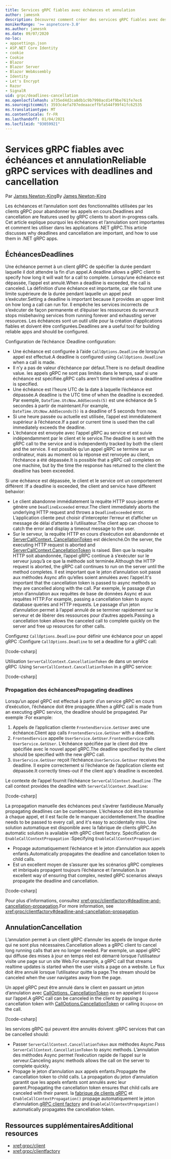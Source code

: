 ```yaml
---
title: Services gRPC fiables avec échéances et annulation
author: jamesnk
description: Découvrez comment créer des services gRPC fiables avec des échéances et des annulations dans .NET.
monikerRange: '>= aspnetcore-3.0'
ms.author: jamesnk
ms.date: 09/07/2020
no-loc:
- appsettings.json
- ASP.NET Core Identity
- cookie
- Cookie
- Blazor
- Blazor Server
- Blazor WebAssembly
- Identity
- Let's Encrypt
- Razor
- SignalR
uid: grpc/deadlines-cancellation
ms.openlocfilehash: a735ed4d2ca8db1c9b7998acd14f9be761fe7ec6
ms.sourcegitcommit: 3593c4efa707edeaaceffbfa544f99f41fc62535
ms.translationtype: MT
ms.contentlocale: fr-FR
ms.lasthandoff: 01/04/2021
ms.locfileid: "93059921"
---
```

# <a name="reliable-grpc-services-with-deadlines-and-cancellation"></a><span data-ttu-id="4e819-103">Services gRPC fiables avec échéances et annulation</span><span class="sxs-lookup"><span data-stu-id="4e819-103">Reliable gRPC services with deadlines and cancellation</span></span>

<span data-ttu-id="4e819-104">Par [James Newton-King](https://twitter.com/jamesnk)</span><span class="sxs-lookup"><span data-stu-id="4e819-104">By [James Newton-King](https://twitter.com/jamesnk)</span></span>

<span data-ttu-id="4e819-105">Les échéances et l’annulation sont des fonctionnalités utilisées par les clients gRPC pour abandonner les appels en cours.</span><span class="sxs-lookup"><span data-stu-id="4e819-105">Deadlines and cancellation are features used by gRPC clients to abort in-progress calls.</span></span> <span data-ttu-id="4e819-106">Cet article explique pourquoi les échéances et l’annulation sont importantes et comment les utiliser dans les applications .NET gRPC.</span><span class="sxs-lookup"><span data-stu-id="4e819-106">This article discusses why deadlines and cancellation are important, and how to use them in .NET gRPC apps.</span></span>

## <a name="deadlines"></a><span data-ttu-id="4e819-107">Échéances</span><span class="sxs-lookup"><span data-stu-id="4e819-107">Deadlines</span></span>

<span data-ttu-id="4e819-108">Une échéance permet à un client gRPC de spécifier la durée pendant laquelle il doit attendre la fin d’un appel.</span><span class="sxs-lookup"><span data-stu-id="4e819-108">A deadline allows a gRPC client to specify how long it will wait for a call to complete.</span></span> <span data-ttu-id="4e819-109">Lorsqu’une échéance est dépassée, l’appel est annulé.</span><span class="sxs-lookup"><span data-stu-id="4e819-109">When a deadline is exceeded, the call is canceled.</span></span> <span data-ttu-id="4e819-110">La définition d’une échéance est importante, car elle fournit une limite supérieure de la durée pendant laquelle un appel peut s’exécuter.</span><span class="sxs-lookup"><span data-stu-id="4e819-110">Setting a deadline is important because it provides an upper limit on how long a call can run for.</span></span> <span data-ttu-id="4e819-111">Il empêche les services incorrects de s’exécuter de façon permanente et d’épuiser les ressources du serveur.</span><span class="sxs-lookup"><span data-stu-id="4e819-111">It stops misbehaving services from running forever and exhausting server resources.</span></span> <span data-ttu-id="4e819-112">Les échéances sont un outil utile pour la création d’applications fiables et doivent être configurées.</span><span class="sxs-lookup"><span data-stu-id="4e819-112">Deadlines are a useful tool for building reliable apps and should be configured.</span></span>

<span data-ttu-id="4e819-113">Configuration de l’échéance :</span><span class="sxs-lookup"><span data-stu-id="4e819-113">Deadline configuration:</span></span>

* <span data-ttu-id="4e819-114">Une échéance est configurée à l’aide `CallOptions.Deadline` de lorsqu’un appel est effectué.</span><span class="sxs-lookup"><span data-stu-id="4e819-114">A deadline is configured using `CallOptions.Deadline` when a call is made.</span></span>
* <span data-ttu-id="4e819-115">Il n’y a pas de valeur d’échéance par défaut.</span><span class="sxs-lookup"><span data-stu-id="4e819-115">There is no default deadline value.</span></span> <span data-ttu-id="4e819-116">les appels gRPC ne sont pas limités dans le temps, sauf si une échéance est spécifiée.</span><span class="sxs-lookup"><span data-stu-id="4e819-116">gRPC calls aren't time limited unless a deadline is specified.</span></span>
* <span data-ttu-id="4e819-117">Une échéance est l’heure UTC de la date à laquelle l’échéance est dépassée.</span><span class="sxs-lookup"><span data-stu-id="4e819-117">A deadline is the UTC time of when the deadline is exceeded.</span></span> <span data-ttu-id="4e819-118">Par exemple, `DateTime.UtcNow.AddSeconds(5)` est une échéance de 5 secondes à partir de maintenant.</span><span class="sxs-lookup"><span data-stu-id="4e819-118">For example, `DateTime.UtcNow.AddSeconds(5)` is a deadline of 5 seconds from now.</span></span>
* <span data-ttu-id="4e819-119">Si une heure passée ou actuelle est utilisée, l’appel est immédiatement supérieur à l’échéance.</span><span class="sxs-lookup"><span data-stu-id="4e819-119">If a past or current time is used then the call immediately exceeds the deadline.</span></span>
* <span data-ttu-id="4e819-120">L’échéance est envoyée avec l’appel gRPC au service et est suivie indépendamment par le client et le service.</span><span class="sxs-lookup"><span data-stu-id="4e819-120">The deadline is sent with the gRPC call to the service and is independently tracked by both the client and the service.</span></span> <span data-ttu-id="4e819-121">Il est possible qu’un appel gRPC se termine sur un ordinateur, mais au moment où la réponse est renvoyée au client, l’échéance a été dépassée.</span><span class="sxs-lookup"><span data-stu-id="4e819-121">It is possible that a gRPC call completes on one machine, but by the time the response has returned to the client the deadline has been exceeded.</span></span>

<span data-ttu-id="4e819-122">Si une échéance est dépassée, le client et le service ont un comportement différent :</span><span class="sxs-lookup"><span data-stu-id="4e819-122">If a deadline is exceeded, the client and service have different behavior:</span></span>

* <span data-ttu-id="4e819-123">Le client abandonne immédiatement la requête HTTP sous-jacente et génère une `DeadlineExceeded` erreur.</span><span class="sxs-lookup"><span data-stu-id="4e819-123">The client immediately aborts the underlying HTTP request and throws a `DeadlineExceeded` error.</span></span> <span data-ttu-id="4e819-124">L’application cliente peut choisir d’intercepter l’erreur et d’afficher un message de délai d’attente à l’utilisateur.</span><span class="sxs-lookup"><span data-stu-id="4e819-124">The client app can choose to catch the error and display a timeout message to the user.</span></span>
* <span data-ttu-id="4e819-125">Sur le serveur, la requête HTTP en cours d’exécution est abandonnée et [ServerCallContext. CancellationToken](xref:System.Threading.CancellationToken) est déclenché.</span><span class="sxs-lookup"><span data-stu-id="4e819-125">On the server, the executing HTTP request is aborted and [ServerCallContext.CancellationToken](xref:System.Threading.CancellationToken) is raised.</span></span> <span data-ttu-id="4e819-126">Bien que la requête HTTP soit abandonnée, l’appel gRPC continue à s’exécuter sur le serveur jusqu’à ce que la méthode soit terminée.</span><span class="sxs-lookup"><span data-stu-id="4e819-126">Although the HTTP request is aborted, the gRPC call continues to run on the server until the method completes.</span></span> <span data-ttu-id="4e819-127">Il est important que le jeton d’annulation soit passé aux méthodes Async afin qu’elles soient annulées avec l’appel.</span><span class="sxs-lookup"><span data-stu-id="4e819-127">It's important that the cancellation token is passed to async methods so they are cancelled along with the call.</span></span> <span data-ttu-id="4e819-128">Par exemple, le passage d’un jeton d’annulation aux requêtes de base de données Async et aux requêtes HTTP.</span><span class="sxs-lookup"><span data-stu-id="4e819-128">For example, passing a cancellation token to async database queries and HTTP requests.</span></span> <span data-ttu-id="4e819-129">Le passage d’un jeton d’annulation permet à l’appel annulé de se terminer rapidement sur le serveur et de libérer des ressources pour d’autres appels.</span><span class="sxs-lookup"><span data-stu-id="4e819-129">Passing a cancellation token allows the canceled call to complete quickly on the server and free up resources for other calls.</span></span>

<span data-ttu-id="4e819-130">Configurez `CallOptions.Deadline` pour définir une échéance pour un appel gRPC :</span><span class="sxs-lookup"><span data-stu-id="4e819-130">Configure `CallOptions.Deadline` to set a deadline for a gRPC call:</span></span>

[!code-csharp[](~/grpc/deadlines-cancellation/deadline-client.cs?highlight=7,12)]

<span data-ttu-id="4e819-131">Utilisation `ServerCallContext.CancellationToken` de dans un service gRPC :</span><span class="sxs-lookup"><span data-stu-id="4e819-131">Using `ServerCallContext.CancellationToken` in a gRPC service:</span></span>

[!code-csharp[](~/grpc/deadlines-cancellation/deadline-server.cs?highlight=5)]

### <a name="propagating-deadlines"></a><span data-ttu-id="4e819-132">Propagation des échéances</span><span class="sxs-lookup"><span data-stu-id="4e819-132">Propagating deadlines</span></span>

<span data-ttu-id="4e819-133">Lorsqu’un appel gRPC est effectué à partir d’un service gRPC en cours d’exécution, l’échéance doit être propagée.</span><span class="sxs-lookup"><span data-stu-id="4e819-133">When a gRPC call is made from an executing gRPC service, the deadline should be propagated.</span></span> <span data-ttu-id="4e819-134">Par exemple :</span><span class="sxs-lookup"><span data-stu-id="4e819-134">For example:</span></span>

1. <span data-ttu-id="4e819-135">Appels de l’application cliente `FrontendService.GetUser` avec une échéance.</span><span class="sxs-lookup"><span data-stu-id="4e819-135">Client app calls `FrontendService.GetUser` with a deadline.</span></span>
2. <span data-ttu-id="4e819-136">`FrontendService` appelle `UserService.GetUser`.</span><span class="sxs-lookup"><span data-stu-id="4e819-136">`FrontendService` calls `UserService.GetUser`.</span></span> <span data-ttu-id="4e819-137">L’échéance spécifiée par le client doit être spécifiée avec le nouvel appel gRPC.</span><span class="sxs-lookup"><span data-stu-id="4e819-137">The deadline specified by the client should be specified with the new gRPC call.</span></span>
3. <span data-ttu-id="4e819-138">`UserService.GetUser` reçoit l’échéance.</span><span class="sxs-lookup"><span data-stu-id="4e819-138">`UserService.GetUser` receives the deadline.</span></span> <span data-ttu-id="4e819-139">Il expire correctement si l’échéance de l’application cliente est dépassée.</span><span class="sxs-lookup"><span data-stu-id="4e819-139">It correctly times-out if the client app's deadline is exceeded.</span></span>

<span data-ttu-id="4e819-140">Le contexte de l’appel fournit l’échéance `ServerCallContext.Deadline` :</span><span class="sxs-lookup"><span data-stu-id="4e819-140">The call context provides the deadline with `ServerCallContext.Deadline`:</span></span>

[!code-csharp[](~/grpc/deadlines-cancellation/deadline-propagate.cs?highlight=7)]

<span data-ttu-id="4e819-141">La propagation manuelle des échéances peut s’avérer fastidieuse.</span><span class="sxs-lookup"><span data-stu-id="4e819-141">Manually propagating deadlines can be cumbersome.</span></span> <span data-ttu-id="4e819-142">L’échéance doit être transmise à chaque appel, et il est facile de le manquer accidentellement.</span><span class="sxs-lookup"><span data-stu-id="4e819-142">The deadline needs to be passed to every call, and it's easy to accidentally miss.</span></span> <span data-ttu-id="4e819-143">Une solution automatique est disponible avec la fabrique de clients gRPC.</span><span class="sxs-lookup"><span data-stu-id="4e819-143">An automatic solution is available with gRPC client factory.</span></span> <span data-ttu-id="4e819-144">Spécification de `EnableCallContextPropagation` :</span><span class="sxs-lookup"><span data-stu-id="4e819-144">Specifying `EnableCallContextPropagation`:</span></span>

* <span data-ttu-id="4e819-145">Propage automatiquement l’échéance et le jeton d’annulation aux appels enfants.</span><span class="sxs-lookup"><span data-stu-id="4e819-145">Automatically propagates the deadline and cancellation token to child calls.</span></span>
* <span data-ttu-id="4e819-146">Est un excellent moyen de s’assurer que les scénarios gRPC complexes et imbriqués propagent toujours l’échéance et l’annulation.</span><span class="sxs-lookup"><span data-stu-id="4e819-146">Is an excellent way of ensuring that complex, nested gRPC scenarios always propagate the deadline and cancellation.</span></span>

[!code-csharp[](~/grpc/deadlines-cancellation/clientfactory-propagate.cs?highlight=6)]

<span data-ttu-id="4e819-147">Pour plus d’informations, consultez <xref:grpc/clientfactory#deadline-and-cancellation-propagation>.</span><span class="sxs-lookup"><span data-stu-id="4e819-147">For more information, see <xref:grpc/clientfactory#deadline-and-cancellation-propagation>.</span></span>

## <a name="cancellation"></a><span data-ttu-id="4e819-148">Annulation</span><span class="sxs-lookup"><span data-stu-id="4e819-148">Cancellation</span></span>

<span data-ttu-id="4e819-149">L’annulation permet à un client gRPC d’annuler les appels de longue durée qui ne sont plus nécessaires.</span><span class="sxs-lookup"><span data-stu-id="4e819-149">Cancellation allows a gRPC client to cancel long running calls that are no longer needed.</span></span> <span data-ttu-id="4e819-150">Par exemple, un appel gRPC qui diffuse des mises à jour en temps réel est démarré lorsque l’utilisateur visite une page sur un site Web.</span><span class="sxs-lookup"><span data-stu-id="4e819-150">For example, a gRPC call that streams realtime updates is started when the user visits a page on a website.</span></span> <span data-ttu-id="4e819-151">Le flux doit être annulé lorsque l’utilisateur quitte la page.</span><span class="sxs-lookup"><span data-stu-id="4e819-151">The stream should be canceled when the user navigates away from the page.</span></span>

<span data-ttu-id="4e819-152">Un appel gRPC peut être annulé dans le client en passant un jeton d’annulation avec [CallOptions. CancellationToken](xref:System.Threading.CancellationToken) ou en appelant `Dispose` sur l’appel.</span><span class="sxs-lookup"><span data-stu-id="4e819-152">A gRPC call can be canceled in the client by passing a cancellation token with [CallOptions.CancellationToken](xref:System.Threading.CancellationToken) or calling `Dispose` on the call.</span></span>

[!code-csharp[](~/grpc/deadlines-cancellation/cancellation-client.cs?highlight=19)]

<span data-ttu-id="4e819-153">les services gRPC qui peuvent être annulés doivent :</span><span class="sxs-lookup"><span data-stu-id="4e819-153">gRPC services that can be cancelled should:</span></span>
* <span data-ttu-id="4e819-154">Passer `ServerCallContext.CancellationToken` aux méthodes Async.</span><span class="sxs-lookup"><span data-stu-id="4e819-154">Pass `ServerCallContext.CancellationToken` to async methods.</span></span> <span data-ttu-id="4e819-155">L’annulation des méthodes Async permet l’exécution rapide de l’appel sur le serveur.</span><span class="sxs-lookup"><span data-stu-id="4e819-155">Canceling async methods allows the call on the server to complete quickly.</span></span>
* <span data-ttu-id="4e819-156">Propage le jeton d’annulation aux appels enfants.</span><span class="sxs-lookup"><span data-stu-id="4e819-156">Propagate the cancellation token to child calls.</span></span> <span data-ttu-id="4e819-157">La propagation du jeton d’annulation garantit que les appels enfants sont annulés avec leur parent.</span><span class="sxs-lookup"><span data-stu-id="4e819-157">Propagating the cancellation token ensures that child calls are canceled with their parent.</span></span> <span data-ttu-id="4e819-158">la [fabrique de clients gRPC](xref:grpc/clientfactory) et `EnableCallContextPropagation()` propage automatiquement le jeton d’annulation.</span><span class="sxs-lookup"><span data-stu-id="4e819-158">[gRPC client factory](xref:grpc/clientfactory) and `EnableCallContextPropagation()` automatically propagates the cancellation token.</span></span>

## <a name="additional-resources"></a><span data-ttu-id="4e819-159">Ressources supplémentaires</span><span class="sxs-lookup"><span data-stu-id="4e819-159">Additional resources</span></span>

* <xref:grpc/client>
* <xref:grpc/clientfactory>

